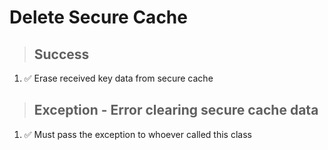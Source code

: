 # Delete Secure Cache

> ## Success
1. ✅ Erase received key data from secure cache

> ## Exception - Error clearing secure cache data
1. ✅ Must pass the exception to whoever called this class